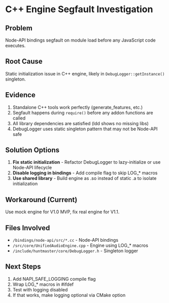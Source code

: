 # C++ Engine Segfault Investigation

## Problem
Node-API bindings segfault on module load before any JavaScript code executes.

## Root Cause
Static initialization issue in C++ engine, likely in `DebugLogger::getInstance()` singleton.

## Evidence
1. Standalone C++ tools work perfectly (generate_features, etc.)
2. Segfault happens during `require()` before any addon functions are called
3. All library dependencies are satisfied (ldd shows no missing libs)
4. DebugLogger uses static singleton pattern that may not be Node-API safe

## Solution Options
1. **Fix static initialization** - Refactor DebugLogger to lazy-initialize or use Node-API lifecycle
2. **Disable logging in bindings** - Add compile flag to skip LOG_* macros
3. **Use shared library** - Build engine as .so instead of static .a to isolate initialization

## Workaround (Current)
Use mock engine for V1.0 MVP, fix real engine for V1.1.

## Files Involved
- `/bindings/node-api/src/*.cc` - Node-API bindings
- `/src/core/UnifiedAudioEngine.cpp` - Engine using LOG_* macros
- `/include/huntmaster/core/DebugLogger.h` - Singleton logger

## Next Steps
1. Add NAPI_SAFE_LOGGING compile flag
2. Wrap LOG_* macros in #ifdef
3. Test with logging disabled
4. If that works, make logging optional via CMake option
